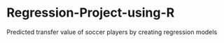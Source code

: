 # Regression-Project-using-R
Predicted transfer value of soccer players by creating regression models
